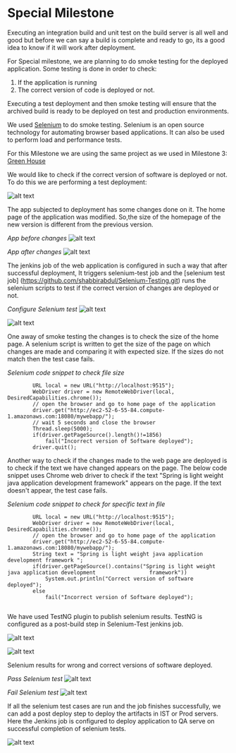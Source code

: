 # Special Milestone

Executing an integration build and unit test on the build server is all well and good but before we can 
say a build is complete and ready to go, its a good idea to know if it will work after deployment.

For Special milestone, we are planning to do smoke testing for the deployed application. Some testing is done 
in order to check:

1. If the application is running 
2. The correct version of code is deployed or not.

Executing a test deployment and then smoke testing will ensure that the archived build is ready to be deployed on
test and production environments.

We used [Selenium](http://www.seleniumhq.org/) to do smoke testing. Selenium is an open source technology for automating browser based applications. It can also be used to perform load and performance tests.

For this Milestone we are using the same project as we used in Milestone 3: [Green House](https://github.com/spring-projects/greenhouse)

We would like to check if the correct version of software is deployed or not. To do this we are performing a test deployment:

![alt text](http://tiernok.com/LTDBlog/ContinuousDelivery/Overview_p4.png)

The app subjected to deployment has some changes done on it. The home page of the application was modified. So,the size of the homepage of the new version is different from the previous version. 

*App before changes*
![alt text](https://github.ncsu.edu/github-enterprise-assets/0000/2100/0000/0782/74b53bba-ec62-11e4-87cb-734cdbe9cf21.png)

*App after changes*
![alt text](https://github.ncsu.edu/github-enterprise-assets/0000/2100/0000/0781/5baf7202-ec62-11e4-8c53-a67f4394dc81.png)

The jenkins job of the web application is configured in such a way that after successful deployment, It triggers selenium-test job and the [selenium test job] (https://github.com/shabbirabdul/Selenium-Testing.git) runs the selenium scripts to test if the correct version of changes are deployed or not.
 
*Configure Selenium test*
![alt text](https://github.ncsu.edu/github-enterprise-assets/0000/2100/0000/0789/191f59e6-ec64-11e4-8911-a6aef8933a6f.png)

![alt text](https://github.ncsu.edu/github-enterprise-assets/0000/2100/0000/0783/d1ea7250-ec62-11e4-92a2-62c732978e68.png)
 
One away of smoke testing the changes is to check the size of the home page. A selenium script is written to get the size of the page on which changes are made and comparing it with expected size. If the sizes do not match then the test case fails. 

*Selenium code snippet to check file size*

```
		URL local = new URL("http://localhost:9515");
		WebDriver driver = new RemoteWebDriver(local, DesiredCapabilities.chrome());
		// open the browser and go to home page of the application
		driver.get("http://ec2-52-6-55-84.compute-1.amazonaws.com:18080/mywebapp/");
		// wait 5 seconds and close the browser
		Thread.sleep(5000);
		if(driver.getPageSource().length()!=1856)
			fail("Incorrect version of Software deployed");
		driver.quit();

```

Another way to check if the changes made to the web page are deployed is to check if the text we have changed appears on the page. The below code snippet uses Chrome web driver to check if the text "Spring is light weight java application development framework" appears on the page. If the text doesn't appear, the test case fails. 

*Selenium code snippet to check for specific text in file*


```
  		URL local = new URL("http://localhost:9515");
		WebDriver driver = new RemoteWebDriver(local, DesiredCapabilities.chrome());
		// open the browser and go to home page of the application
		driver.get("http://ec2-52-6-55-84.compute-1.amazonaws.com:18080/mywebapp/");
		String text = "Spring is light weight java application development framework ";
		if(driver.getPageSource().contains("Spring is light weight java application development   				framework"))
			System.out.println("Correct version of software deployed");
		else
			fail("Incorrect version of Software deployed");
				
```

We have used TestNG plugin to publish selenium results. TestNG is configured as a post-build step in Selenium-Test jenkins job. 

![alt text](https://github.ncsu.edu/github-enterprise-assets/0000/2100/0000/0784/165aec08-ec63-11e4-86d7-2e27a291a36d.png)

![alt text](https://github.ncsu.edu/github-enterprise-assets/0000/2100/0000/0788/16ab2852-ec64-11e4-99b4-cc4fc463b40a.png)

Selenium results for wrong and correct versions of software deployed.

*Pass Selenium test*
![alt text](https://github.ncsu.edu/github-enterprise-assets/0000/2100/0000/0786/3f715bc2-ec63-11e4-82b8-bd7f774e5365.png)

*Fail Selenium test*
![alt text](https://github.ncsu.edu/github-enterprise-assets/0000/2100/0000/0785/3d0ded0a-ec63-11e4-8805-94e49aaeb6d4.png)


If all the selenium test cases are run and the job finishes successfully, we can add a post deploy step to deploy the artifacts in IST or Prod servers. Here the Jenkins job is configured to deploy application to QA serve on successful completion of selenium tests.

![alt text](https://github.ncsu.edu/github-enterprise-assets/0000/2100/0000/0787/1496fb18-ec64-11e4-90e3-ae891fe71bb3.png)





